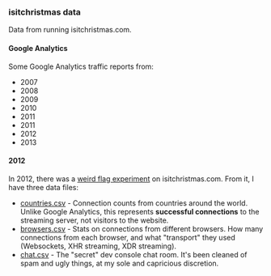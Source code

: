 ### isitchristmas data

Data from running isitchristmas.com.

#### Google Analytics

Some Google Analytics traffic reports from:

* 2007
* 2008
* 2009
* 2010
* 2011
* 2011
* 2012
* 2013

#### 2012

In 2012, there was a [weird flag experiment](https://konklone.com/post/isitchristmas-dot-com-2012) on isitchristmas.com. From it, I have three data files:

* [countries.csv](2012/countries.csv) - Connection counts from countries around the world. Unlike Google Analytics, this represents **successful connections** to the streaming server, not visitors to the website.
* [browsers.csv](2012/browsers.csv) - Stats on connections from different browsers. How many connections from each browser, and what "transport" they used (Websockets, XHR streaming, XDR streaming).
* [chat.csv](2012/chat.csv) - The "secret" dev console chat room. It's been cleaned of spam and ugly things, at my sole and capricious discretion.